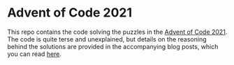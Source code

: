 # Advent of Code 2021

This repo contains the code solving the puzzles in the [Advent of Code 2021](https://adventofcode.com/). The code is quite terse and unexplained, but details on the reasoning behind the solutions are provided in the accompanying blog posts, which you can read [here](https://alliterativecomputing.blogspot.com/2021/12/advent-of-code-2021.html).
